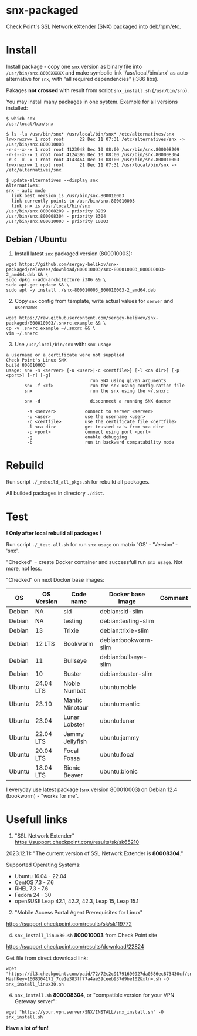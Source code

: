 # snx-packaged

Check Point's SSL Network eXtender (SNX) packaged into deb/rpm/etc.


# Install

Install package - copy one `snx` version as binary file into `/usr/bin/snx.8000XXXXX`
 and make symbolic link '/usr/local/bin/snx' as auto-alternative for `snx`,
 with "all required dependencies" (i386 libs).

Pakages **not crossed** with result from script `snx_install.sh` (`/usr/bin/snx`).

You may install many packages in one system. Example for all versions installed:
```
$ which snx
/usr/local/bin/snx

$ ls -la /usr/bin/snx* /usr/local/bin/snx* /etc/alternatives/snx
lrwxrwxrwx 1 root root      22 Dec 11 07:31 /etc/alternatives/snx -> /usr/bin/snx.800010003
-r-s--x--x 1 root root 4123948 Dec 10 08:00 /usr/bin/snx.800008209
-r-s--x--x 1 root root 4124396 Dec 10 08:00 /usr/bin/snx.800008304
-r-s--x--x 1 root root 4143464 Dec 10 08:00 /usr/bin/snx.800010003
lrwxrwxrwx 1 root root      21 Dec 11 07:31 /usr/local/bin/snx -> /etc/alternatives/snx

$ update-alternatives --display snx
Alternatives:
snx - auto mode
  link best version is /usr/bin/snx.800010003
  link currently points to /usr/bin/snx.800010003
  link snx is /usr/local/bin/snx
/usr/bin/snx.800008209 - priority 8209
/usr/bin/snx.800008304 - priority 8304
/usr/bin/snx.800010003 - priority 10003
```

## Debian / Ubuntu

1. Install latest `snx` packaged version (800010003):
```
wget https://github.com/sergey-belikov/snx-packaged/releases/download/800010003/snx-800010003_800010003-2_amd64.deb && \
sudo dpkg --add-architecture i386 && \
sudo apt-get update && \
sudo apt -y install ./snx-800010003_800010003-2_amd64.deb
```
2. Copy `snx` config from template, write actual values for `server` and `username`:
```
wget https://raw.githubusercontent.com/sergey-belikov/snx-packaged/800010003/.snxrc.example && \
cp -v .snxrc.example ~/.snxrc && \
vim ~/.snxrc
```

3. Use `/usr/local/bin/snx` with:
`snx usage`
```
a username or a certificate were not supplied
Check Point's Linux SNX
build 800010003
usage: snx -s <server> {-u <user>|-c <certfile>} [-l <ca dir>] [-p <port>] [-r] [-g]
                                run SNX using given arguments
       snx -f <cf>              run the snx using configuration file
       snx                      run the snx using the ~/.snxrc

       snx -d                   disconnect a running SNX daemon

        -s <server>           connect to server <server>
        -u <user>             use the username <user>
        -c <certfile>         use the certificate file <certfile>
        -l <ca dir>           get trusted ca's from <ca dir>
        -p <port>             connect using port <port>
        -g                    enable debugging
        -b                    run in backward compatability mode
```

# Rebuild

Run script `./_rebuild_all_pkgs.sh` for rebuild all packages.

All builded packages in directory `./dist`.

# Test

**! Only after local rebuild all packages !**

Run script `./_test.all.sh` for run `snx usage` on matrix 'OS' - 'Version' - 'snx'.

"Checked" = create Docker container and successfull run `snx usage`. Not more, not less.

"Checked" on next Docker base images:

| OS     | OS Version | Code name      | Docker base image | Comment |
| ------ | ---------- | -------------- | ----------------- | ------- |
| Debian | NA | sid | debian:sid-slim |  |
| Debian | NA | testing | debian:testing-slim |  |
| Debian | 13 | Trixie | debian:trixie-slim |  |
| Debian | 12 LTS | Bookworm | debian:bookworm-slim |  |
| Debian | 11 | Bullseye | debian:bullseye-slim |  |
| Debian | 10 | Buster | debian:buster-slim |  |
| Ubuntu | 24.04 LTS | Noble Numbat | ubuntu:noble |  |
| Ubuntu | 23.10 | Mantic Minotaur | ubuntu:mantic |  |
| Ubuntu | 23.04 | Lunar Lobster | ubuntu:lunar |  |
| Ubuntu | 22.04 LTS | Jammy Jellyfish | ubuntu:jammy |  |
| Ubuntu | 20.04 LTS | Focal Fossa | ubuntu:focal |  |
| Ubuntu | 18.04 LTS | Bionic Beaver |  ubuntu:bionic |  |

I everyday use latest package (`snx` version 800010003) on Debian 12.4 (bookworm) - "works for me".

# Usefull links

1. "SSL Network Extender" https://support.checkpoint.com/results/sk/sk65210

2023.12.11: "The current version of SSL Network Extender is **80008304**."

Supported Operating Systems:
- Ubuntu 16.04 - 22.04
- CentOS 7.3 - 7.6
- RHEL 7.3 - 7.6
- Fedora 24 - 30
- openSUSE Leap 42.1, 42.2, 42.3, Leap 15, Leap 15.1

2. "Mobile Access Portal Agent Prerequisites for Linux"

https://support.checkpoint.com/results/sk/sk119772

4. `snx_install_linux30.sh` **800010003** from Check Point site

https://support.checkpoint.com/results/download/22824

Get file from direct download link:
```
wget "https://dl3.checkpoint.com/paid/72/72c2c91791690927da0586ec873430cf/snx_install_linux30.sh?HashKey=1608304171_7ce1e383ff77a4ae39ceeb937d9be102&xtn=.sh -O snx_install_linux30.sh
```

4. `snx_install.sh` **800008304**, or "compatible version for your VPN Gateway server":
```
wget "https://your.vpn.server/SNX/INSTALL/snx_install.sh" -O snx_install.sh
```

**Have a lot of fun!**
